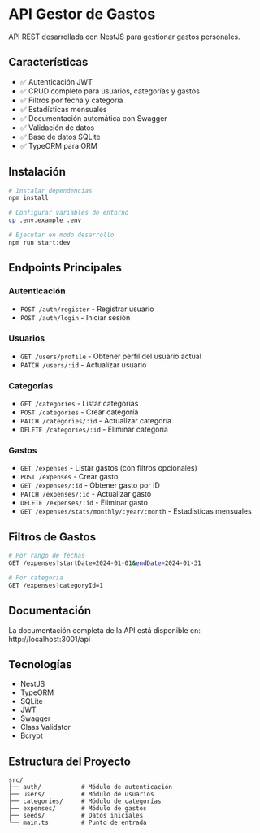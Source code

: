 # API Gestor de Gastos

API REST desarrollada con NestJS para gestionar gastos personales.

## Características

- ✅ Autenticación JWT
- ✅ CRUD completo para usuarios, categorías y gastos
- ✅ Filtros por fecha y categoría
- ✅ Estadísticas mensuales
- ✅ Documentación automática con Swagger
- ✅ Validación de datos
- ✅ Base de datos SQLite
- ✅ TypeORM para ORM

## Instalación

```bash
# Instalar dependencias
npm install

# Configurar variables de entorno
cp .env.example .env

# Ejecutar en modo desarrollo
npm run start:dev
```

## Endpoints Principales

### Autenticación
- `POST /auth/register` - Registrar usuario
- `POST /auth/login` - Iniciar sesión

### Usuarios
- `GET /users/profile` - Obtener perfil del usuario actual
- `PATCH /users/:id` - Actualizar usuario

### Categorías
- `GET /categories` - Listar categorías
- `POST /categories` - Crear categoría
- `PATCH /categories/:id` - Actualizar categoría
- `DELETE /categories/:id` - Eliminar categoría

### Gastos
- `GET /expenses` - Listar gastos (con filtros opcionales)
- `POST /expenses` - Crear gasto
- `GET /expenses/:id` - Obtener gasto por ID
- `PATCH /expenses/:id` - Actualizar gasto
- `DELETE /expenses/:id` - Eliminar gasto
- `GET /expenses/stats/monthly/:year/:month` - Estadísticas mensuales

## Filtros de Gastos

```bash
# Por rango de fechas
GET /expenses?startDate=2024-01-01&endDate=2024-01-31

# Por categoría
GET /expenses?categoryId=1
```

## Documentación

La documentación completa de la API está disponible en:
http://localhost:3001/api

## Tecnologías

- NestJS
- TypeORM
- SQLite
- JWT
- Swagger
- Class Validator
- Bcrypt

## Estructura del Proyecto

```
src/
├── auth/           # Módulo de autenticación
├── users/          # Módulo de usuarios
├── categories/     # Módulo de categorías
├── expenses/       # Módulo de gastos
├── seeds/          # Datos iniciales
└── main.ts         # Punto de entrada
